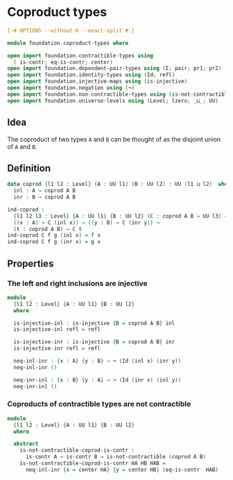 # Coproduct types

```agda
{-# OPTIONS --without-K --exact-split #-}

module foundation.coproduct-types where

open import foundation.contractible-types using
  ( is-contr; eq-is-contr; center)
open import foundation.dependent-pair-types using (Σ; pair; pr1; pr2)
open import foundation.identity-types using (Id; refl)
open import foundation.injective-maps using (is-injective)
open import foundation.negation using (¬)
open import foundation.non-contractible-types using (is-not-contractible)
open import foundation.universe-levels using (Level; lzero; _⊔_; UU)
```

## Idea

The coproduct of two types `A` and `B` can be thought of as the disjoint union of `A` and `B`. 

## Definition

```agda
data coprod {l1 l2 : Level} (A : UU l1) (B : UU l2) : UU (l1 ⊔ l2)  where
  inl : A → coprod A B
  inr : B → coprod A B

ind-coprod :
  {l1 l2 l3 : Level} {A : UU l1} {B : UU l2} (C : coprod A B → UU l3) →
  ((x : A) → C (inl x)) → ((y : B) → C (inr y)) →
  (t : coprod A B) → C t
ind-coprod C f g (inl x) = f x
ind-coprod C f g (inr x) = g x
```

## Properties

### The left and right inclusions are injective

```agda
module _
  {l1 l2 : Level} {A : UU l1} {B : UU l2}
  where

  is-injective-inl : is-injective {B = coprod A B} inl
  is-injective-inl refl = refl

  is-injective-inr : is-injective {B = coprod A B} inr
  is-injective-inr refl = refl 

  neq-inl-inr : {x : A} {y : B} → ¬ (Id (inl x) (inr y))
  neq-inl-inr ()

  neq-inr-inl : {x : B} {y : A} → ¬ (Id (inr x) (inl y))
  neq-inr-inl ()
```

### Coproducts of contractible types are not contractible

```agda
module _
  {l1 l2 : Level} {A : UU l1} {B : UU l2}
  where

  abstract
    is-not-contractible-coprod-is-contr :
      is-contr A → is-contr B → is-not-contractible (coprod A B)
    is-not-contractible-coprod-is-contr HA HB HAB =
      neq-inl-inr {x = center HA} {y = center HB} (eq-is-contr  HAB)
```
